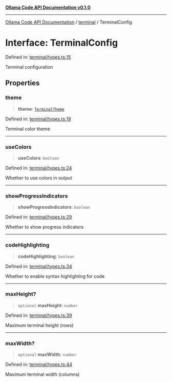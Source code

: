 [**Ollama Code API Documentation v0.1.0**](../../README.md)

***

[Ollama Code API Documentation](../../modules.md) / [terminal](../README.md) / TerminalConfig

# Interface: TerminalConfig

Defined in: [terminal/types.ts:15](https://github.com/erichchampion/ollama-code/blob/5f12b416589e9f978f73e54f8bfc9efaaaa273d1/ollama-code/src/terminal/types.ts#L15)

Terminal configuration

## Properties

### theme

> **theme**: [`TerminalTheme`](../type-aliases/TerminalTheme.md)

Defined in: [terminal/types.ts:19](https://github.com/erichchampion/ollama-code/blob/5f12b416589e9f978f73e54f8bfc9efaaaa273d1/ollama-code/src/terminal/types.ts#L19)

Terminal color theme

***

### useColors

> **useColors**: `boolean`

Defined in: [terminal/types.ts:24](https://github.com/erichchampion/ollama-code/blob/5f12b416589e9f978f73e54f8bfc9efaaaa273d1/ollama-code/src/terminal/types.ts#L24)

Whether to use colors in output

***

### showProgressIndicators

> **showProgressIndicators**: `boolean`

Defined in: [terminal/types.ts:29](https://github.com/erichchampion/ollama-code/blob/5f12b416589e9f978f73e54f8bfc9efaaaa273d1/ollama-code/src/terminal/types.ts#L29)

Whether to show progress indicators

***

### codeHighlighting

> **codeHighlighting**: `boolean`

Defined in: [terminal/types.ts:34](https://github.com/erichchampion/ollama-code/blob/5f12b416589e9f978f73e54f8bfc9efaaaa273d1/ollama-code/src/terminal/types.ts#L34)

Whether to enable syntax highlighting for code

***

### maxHeight?

> `optional` **maxHeight**: `number`

Defined in: [terminal/types.ts:39](https://github.com/erichchampion/ollama-code/blob/5f12b416589e9f978f73e54f8bfc9efaaaa273d1/ollama-code/src/terminal/types.ts#L39)

Maximum terminal height (rows)

***

### maxWidth?

> `optional` **maxWidth**: `number`

Defined in: [terminal/types.ts:44](https://github.com/erichchampion/ollama-code/blob/5f12b416589e9f978f73e54f8bfc9efaaaa273d1/ollama-code/src/terminal/types.ts#L44)

Maximum terminal width (columns)
